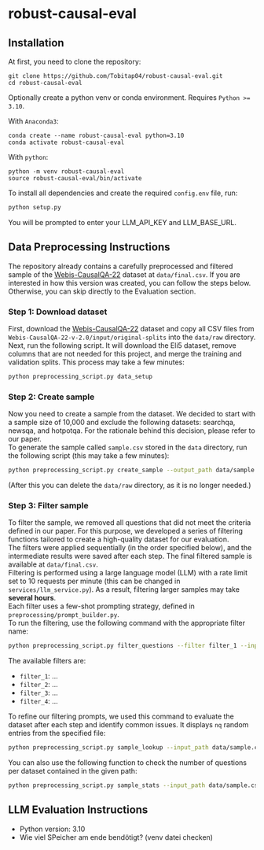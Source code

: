 # robust-causal-eval
## Installation


At first, you need to clone the repository:
```
git clone https://github.com/Tobitap04/robust-causal-eval.git
cd robust-causal-eval
```
Optionally create a python venv or conda environment. Requires `Python >= 3.10`.

With `Anaconda3`:
```
conda create --name robust-causal-eval python=3.10
conda activate robust-causal-eval
```

With `python`:
```
python -m venv robust-causal-eval
source robust-causal-eval/bin/activate
```
To install all dependencies and create the required `config.env` file, run:
```bash
python setup.py
```
You will be prompted to enter your LLM_API_KEY and LLM_BASE_URL.

## Data Preprocessing Instructions
The repository already contains a carefully preprocessed and filtered sample of the [Webis-CausalQA-22](https://webis.de/data/webis-causalqa-22.html) dataset at `data/final.csv`. If you are interested in how this version was created, you can follow the steps below.  
Otherwise, you can skip directly to the Evaluation section.

### Step 1: Download dataset
First, download the [Webis-CausalQA-22](https://webis.de/data/webis-causalqa-22.html) dataset and copy all CSV files from `Webis-CausalQA-22-v-2.0/input/original-splits` into the `data/raw` directory.  
Next, run the following script. It will download the Eli5 dataset, remove columns that are not needed for this project, and merge the training and validation splits. This process may take a few minutes:
```bash
python preprocessing_script.py data_setup
```
### Step 2: Create sample
Now you need to create a sample from the dataset. We decided to start with a sample size of 10,000 and exclude the following datasets: searchqa, newsqa, and hotpotqa. For the rationale behind this decision, please refer to our paper.  
To generate the sample called `sample.csv` stored in the `data` directory, run the following script (this may take a few minutes):
```bash
python preprocessing_script.py create_sample --output_path data/sample.csv --exclude searchqa newsqa hotpotqa --nq 10000
```
(After this you can delete the `data/raw` directory, as it is no longer needed.)

### Step 3: Filter sample
To filter the sample, we removed all questions that did not meet the criteria defined in our paper. For this purpose, we developed a series of filtering functions tailored to create a high-quality dataset for our evaluation.  
The filters were applied sequentially (in the order specified below), and the intermediate results were saved after each step. The final filtered sample is available at `data/final.csv`.  
Filtering is performed using a large language model (LLM) with a rate limit set to 10 requests per minute (this can be changed in `services/llm_service.py`). As a result, filtering larger samples may take **several hours**.  
Each filter uses a few-shot prompting strategy, defined in `preprocessing/prompt_builder.py`.  
To run the filtering, use the following command with the appropriate filter name:
```bash
python preprocessing_script.py filter_questions --filter filter_1 --input_path data/sample.csv --output_path data/filtered_filter_1.csv
```
The available filters are:
- `filter_1`: ...
- `filter_2`: ...
- `filter_3`: ...
- `filter_4`: ...

To refine our filtering prompts, we used this command to evaluate the dataset after each step and identify common issues. It displays `nq` random entries from the specified file:
```bash
python preprocessing_script.py sample_lookup --input_path data/sample.csv --nq 100
```
You can also use the following function to check the number of questions per dataset contained in the given path:
```bash
python preprocessing_script.py sample_stats --input_path data/sample.csv
```
## LLM Evaluation Instructions

- Python version: 3.10
- Wie viel SPeicher am ende bendötigt? (venv datei checken)